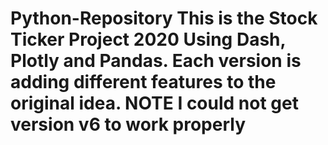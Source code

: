 # Python-Repository This is the Stock Ticker Project 2020 Using Dash, Plotly and Pandas.  Each version is adding different features to the original idea.  NOTE I could not get version v6 to work properly
